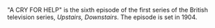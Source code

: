 "A CRY FOR HELP" is the sixth episode of the first series of the British television series, _Upstairs, Downstairs_. The episode is set in 1904.
